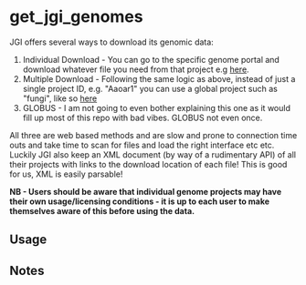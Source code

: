 # get_jgi_genomes
JGI offers several ways to download its genomic data:
 1) Individual Download - You can go to the specific genome portal and download whatever file you need from that project e.g [here](http://genome.jgi.doe.gov/pages/dynamicOrganismDownload.jsf?organism=Aaoar1).
 2) Multiple Download - Following the same logic as above, instead of just a single project ID, e.g. "Aaoar1" you can use a global project such as "fungi", like so [here](http://genome.jgi.doe.gov/pages/dynamicOrganismDownload.jsf?organism=fungi)
 3) GLOBUS - I am not going to even bother explaining this one as it would fill up most of this repo with bad vibes. GLOBUS not even once.

All three are web based methods and are slow and prone to connection time outs and take time to scan for files and load the right interface etc etc. Luckily JGI also keep an XML document (by way of a rudimentary API) of all their projects with links to the download location of each file! This is good for us, XML is easily parsable!

**NB - Users should be aware that individual genome projects may have their own usage/licensing conditions - it is up to each user to make themselves aware of this before using the data.**

## Usage

## Notes
